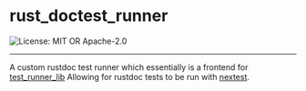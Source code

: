 <!-- sync-readme title [[ -->
# rust_doctest_runner
<!-- sync-readme ]] -->

<!-- sync-readme badge [[ -->
![License: MIT OR Apache-2.0](https://img.shields.io/badge/license-MIT%20OR%20Apache--2.0-purple.svg?style=flat-sqare)
<!-- sync-readme ]] -->

---

<!-- sync-readme rustdoc [[ -->
A custom rustdoc test runner which essentially is a frontend for [test_runner_lib](https://docs.rs/test_runner_lib/0.0.0/test_runner_lib/index.html)
Allowing for rustdoc tests to be run with [nextest](https://github.com/nextest-rs/nextest).
<!-- sync-readme ]] -->

